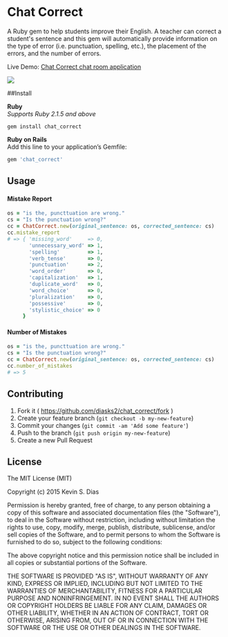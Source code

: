 # Chat Correct

A Ruby gem to help students improve their English. A teacher can correct a student's sentence and this gem will automatically provide information on the type of error (i.e. punctuation, spelling, etc.), the placement of the errors, and the number of errors.

Live Demo: [Chat Correct chat room application](http://www.chat-correct.com)

![](https://s3.amazonaws.com/tm-town-nlp-resources/chat_correct_screenshot.jpg)

##Install  

**Ruby**  
*Supports Ruby 2.1.5 and above*  
```
gem install chat_correct
```

**Ruby on Rails**  
Add this line to your application’s Gemfile:  
```ruby 
gem 'chat_correct'
```

## Usage

#### Mistake Report

```ruby
os = "is the, puncttuation are wrong."
cs = "Is the punctuation wrong?"
cc = ChatCorrect.new(original_sentence: os, corrected_sentence: cs)
cc.mistake_report
# => { 'missing_word'     => 0, 
       'unnecessary_word' => 1,
       'spelling'         => 1,
       'verb_tense'       => 0,
       'punctuation'      => 2,
       'word_order'       => 0,
       'capitalization'   => 1,
       'duplicate_word'   => 0,
       'word_choice'      => 0,
       'pluralization'    => 0,
       'possessive'       => 0,
       'stylistic_choice' => 0
     }
```

#### Number of Mistakes

```ruby
os = "is the, puncttuation are wrong."
cs = "Is the punctuation wrong?"
cc = ChatCorrect.new(original_sentence: os, corrected_sentence: cs)
cc.number_of_mistakes
# => 5
```

## Contributing

1. Fork it ( https://github.com/diasks2/chat_correct/fork )
2. Create your feature branch (`git checkout -b my-new-feature`)
3. Commit your changes (`git commit -am 'Add some feature'`)
4. Push to the branch (`git push origin my-new-feature`)
5. Create a new Pull Request

## License

The MIT License (MIT)

Copyright (c) 2015 Kevin S. Dias

Permission is hereby granted, free of charge, to any person obtaining a copy
of this software and associated documentation files (the "Software"), to deal
in the Software without restriction, including without limitation the rights
to use, copy, modify, merge, publish, distribute, sublicense, and/or sell
copies of the Software, and to permit persons to whom the Software is
furnished to do so, subject to the following conditions:

The above copyright notice and this permission notice shall be included in
all copies or substantial portions of the Software.

THE SOFTWARE IS PROVIDED "AS IS", WITHOUT WARRANTY OF ANY KIND, EXPRESS OR
IMPLIED, INCLUDING BUT NOT LIMITED TO THE WARRANTIES OF MERCHANTABILITY,
FITNESS FOR A PARTICULAR PURPOSE AND NONINFRINGEMENT. IN NO EVENT SHALL THE
AUTHORS OR COPYRIGHT HOLDERS BE LIABLE FOR ANY CLAIM, DAMAGES OR OTHER
LIABILITY, WHETHER IN AN ACTION OF CONTRACT, TORT OR OTHERWISE, ARISING FROM,
OUT OF OR IN CONNECTION WITH THE SOFTWARE OR THE USE OR OTHER DEALINGS IN
THE SOFTWARE.